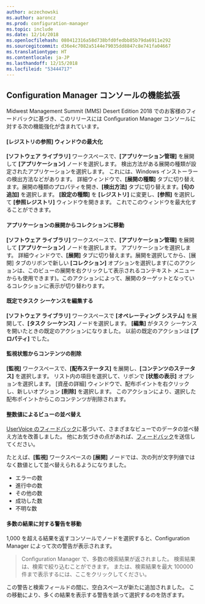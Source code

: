 ```yaml
---
author: aczechowski
ms.author: aaroncz
ms.prod: configuration-manager
ms.topic: include
ms.date: 12/14/2018
ms.openlocfilehash: 080412316a58d738bfd0fedbb85b79da6911e292
ms.sourcegitcommit: d36e4c7082a5144e79035dd8847c8e741fa04667
ms.translationtype: HT
ms.contentlocale: ja-JP
ms.lasthandoff: 12/15/2018
ms.locfileid: "53444717"
---
```

## <a name="bkmk_console"></a> Configuration Manager コンソールの機能拡張
<!--3594151--> Midwest Management Summit (MMS) Desert Edition 2018 でのお客様のフィードバックに基づき、このリリースには Configuration Manager コンソールに対する次の機能強化が含まれています。

#### <a name="maximize-the-browse-registry-window"></a>[レジストリの参照] ウィンドウの最大化
**[ソフトウェア ライブラリ]** ワークスペースで、**[アプリケーション管理]** を展開して **[アプリケーション]** ノードを選択します。 検出方法がある展開の種類が設定されたアプリケーションを選択します。 これには、Windows インストーラーの検出方法などがあります。 詳細ウィンドウで、**[展開の種類]** タブに切り替えます。展開の種類のプロパティを開き、**[検出方法]** タブに切り替えます。**[句の追加]** を選択します。 **[設定の種類]** を **[レジストリ]** に変更し、**[参照]** を選択して **[参照レジストリ]** ウィンドウを開きます。 これでこのウィンドウを最大化することができます。  

#### <a name="go-to-the-collection-from-an-application-deployment"></a>アプリケーションの展開からコレクションに移動
**[ソフトウェア ライブラリ]** ワークスペースで、**[アプリケーション管理]** を展開して **[アプリケーション]** ノードを選択します。 アプリケーションを選択します。 詳細ウィンドウで、**[展開]** タブに切り替えます。展開を選択してから、[展開] タブのリボンで新しい **[コレクション]** オプションを選択します(このアクションは、このビューの展開を右クリックして表示されるコンテキスト メニューからも使用できます)。このアクションによって、展開のターゲットとなっているコレクションに表示が切り替わります。

#### <a name="edit-a-task-sequence-by-default"></a>既定でタスク シーケンスを編集する
**[ソフトウェア ライブラリ]** ワークスペースで **[オペレーティング システム]** を展開して、**[タスク シーケンス]** ノードを選択します。 **[編集]** がタスク シーケンスを開いたときの既定のアクションになりました。 以前の既定のアクションは **[プロパティ]** でした。  

#### <a name="remove-content-from-monitoring-status"></a>監視状態からコンテンツの削除
**[監視]** ワークスペースで、**[配布ステータス]** を展開し、**[コンテンツのステータス]** を選択します。 リスト内の項目を選択して、リボンで **[状態の表示]** オプションを選択します。 [資産の詳細] ウィンドウで、配布ポイントを右クリックし、新しいオプション **[削除]** を選択します。 このアクションにより、選択した配布ポイントからこのコンテンツが削除されます。

#### <a name="views-sort-by-integer-values"></a>整数値によるビューの並べ替え
[UserVoice のフィードバック](https://configurationmanager.uservoice.com/forums/300492-ideas/suggestions/31791718-columns-with-numbers-should-sort-using-natural-no)に基づいて、さまざまなビューでのデータの並べ替え方法を改善しました。 他にお気づきの点があれば、[フィードバック](/sccm/core/understand/find-help#product-feedback)を送信してください。  

たとえば、**[監視]** ワークスペースの **[展開]** ノードでは、次の列が文字列値ではなく数値として並べ替えられるようになりました。  

- エラーの数
- 進行中の数
- その他の数
- 成功した数
- 不明な数  

#### <a name="move-the-warning-for-a-large-number-of-results"></a>多数の結果に対する警告を移動
1,000 を超える結果を返すコンソールでノードを選択すると、Configuration Manager によって次の警告が表示されます。

> Configuration Manager で、多数の検索結果が返されました。 検索結果は、検索で絞り込むことができます。 または、検索結果を最大 100000 件まで表示するには、ここをクリックしてください。  

この警告と検索フィールドの間に、空白スペースが新たに追加されました。 この移動により、多くの結果を表示する警告を誤って選択するのを防ぎます。 


